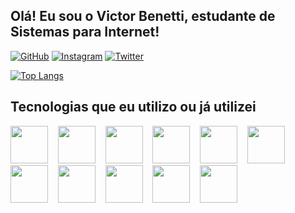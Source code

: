 <link rel="stylesheet" type='text/css' href="https://cdn.jsdelivr.net/gh/devicons/devicon@latest/devicon.min.css" />

## Olá! Eu sou o Victor Benetti, estudante de  Sistemas para Internet!

[![GitHub](https://img.shields.io/badge/GitHub-100000?style=for-the-badge&logo=github&logoColor=white)](https://github.com/vicbenetti) [![Instagram](https://img.shields.io/badge/Instagram-E4405F?style=for-the-badge&logo=instagram&logoColor=white)](https://www.instagram.com/vicbenett/) [![Twitter](https://img.shields.io/badge/Twitter-1DA1F2?style=for-the-badge&logo=twitter&logoColor=white)](https://twitter.com/zenkty)

[![Top Langs](https://github-readme-stats.vercel.app/api/top-langs/?username=vicbenetti&layout=donut)](https://github.com/anuraghazra/github-readme-stats)

## Tecnologias que eu utilizo ou já utilizei

<div style="display: inline_block">
  <img height="60px" src="https://cdn.jsdelivr.net/gh/devicons/devicon@latest/icons/html5/html5-original.svg" /> &nbsp;&nbsp;
  <img height="60px" src="https://cdn.jsdelivr.net/gh/devicons/devicon@latest/icons/css3/css3-original.svg" /> &nbsp;&nbsp;
  <img height="60px" src="https://cdn.jsdelivr.net/gh/devicons/devicon@latest/icons/javascript/javascript-original.svg" /> &nbsp;&nbsp;
  <img height="60px" src="https://cdn.jsdelivr.net/gh/devicons/devicon@latest/icons/react/react-original.svg" /> &nbsp;&nbsp;
  <img height="60px" src="https://cdn.jsdelivr.net/gh/devicons/devicon@latest/icons/nodejs/nodejs-original.svg" /> &nbsp;&nbsp;
  <img height="60px" src="https://cdn.jsdelivr.net/gh/devicons/devicon@latest/icons/bootstrap/bootstrap-original.svg" /> &nbsp;&nbsp;
  <img height="60px" src="https://cdn.jsdelivr.net/gh/devicons/devicon@latest/icons/jquery/jquery-original.svg" /> &nbsp;&nbsp;
  <img height="60px" src="https://cdn.jsdelivr.net/gh/devicons/devicon@latest/icons/c/c-original.svg" /> &nbsp;&nbsp;
  <img height="60px" src="https://cdn.jsdelivr.net/gh/devicons/devicon@latest/icons/java/java-original.svg" /> &nbsp;&nbsp;
  <img height="60px" src="https://cdn.jsdelivr.net/gh/devicons/devicon@latest/icons/python/python-original.svg" /> &nbsp;&nbsp;
  <img height="60px" src="https://cdn.jsdelivr.net/gh/devicons/devicon@latest/icons/mysql/mysql-original.svg" />
</div>
